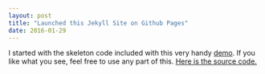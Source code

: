 ```yaml
---
layout: post
title: "Launched this Jekyll Site on Github Pages"
date: 2016-01-29
---
```


I started with the skeleton code included with this very handy [demo](http://jmcglone.com/guides/github-pages/). If you like what you see, feel free to use any part of this. [Here is the source code.](https://github.com/ethan92429/ethan92429.github.io)